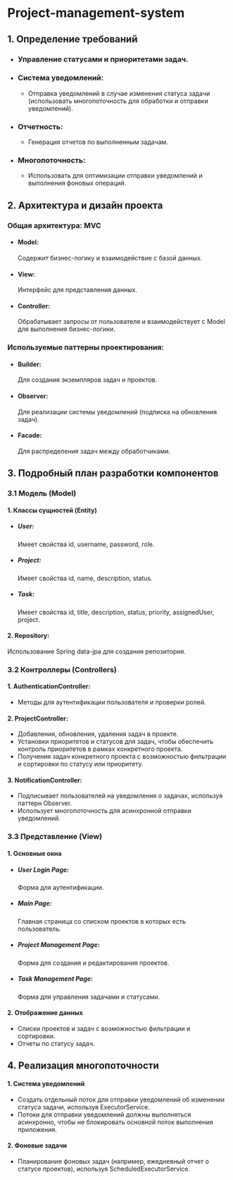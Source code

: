 # Project-management-system
## 1. Определение требований

   - ### Управление статусами и приоритетами задач.

   - ### Система уведомлений:
     - Отправка уведомлений в случае изменения статуса задачи (использовать многопоточность для обработки и отправки уведомлений).

   - ### Отчетность:
     - Генерация отчетов по выполненным задачам.

   - ### Многопоточность:
     - Использовать для оптимизации отправки уведомлений и выполнения фоновых операций.

## 2. Архитектура и дизайн проекта

   ### Общая архитектура: MVC

   - #### Model: 
      Содержит бизнес-логику и взаимодействие с базой данных.
   - #### View: 
      Интерфейс для представления данных.
   - #### Controller: 
      Обрабатывает запросы от пользователя и взаимодействует с Model для выполнения бизнес-логики.

   ### Используемые паттерны проектирования:
   - #### Builder: 
      Для создания экземпляров задач и проектов.
   - #### Observer:
      Для реализации системы уведомлений (подписка на обновления задач).
   - #### Facade: 
      Для распределения задач между обработчиками.

## 3. Подробный план разработки компонентов

   ### 3.1 Модель (Model)

   #### 1. Классы сущностей (Entity)

   - ##### User: 
      Имеет свойства id, username, password, role.

   - ##### Project: 
      Имеет свойства id, name, description, status.

   - ##### Task: 
      Имеет свойства id, title, description, status, priority, assignedUser, project.

   #### 2. Repository:
   Использование Spring data-jpa для создания репозитория.

  ### 3.2 Контроллеры (Controllers)
   
   #### 1. AuthenticationController:
   - Методы для аутентификации пользователя и проверки ролей.

   #### 2. ProjectController:
   - Добавления, обновления, удаления задач в проекте.
   - Установки приоритетов и статусов для задач, чтобы обеспечить контроль приоритетов в рамках конкретного проекта.
   - Получения задач конкретного проекта с возможностью фильтрации и сортировки по статусу или приоритету.

   #### 3. NotificationController:
   - Подписывает пользователей на уведомления о задачах, используя паттерн Observer.
   - Использует многопоточность для асинхронной отправки уведомлений.

  ### 3.3 Представление (View)

  #### 1. Основные окна

  - ##### User Login Page: 
    Форма для аутентификации.
  - ##### Main Page: 
    Главная страница со списком проектов в которых есть пользователь.
  - ##### Project Management Page:
    Форма для создания и редактирования проектов.
  - ##### Task Management Page: 
    Форма для управления задачами и статусами.

  #### 2. Отображение данных
  - Списки проектов и задач с возможностью фильтрации и сортировки.
  - Отчеты по статусу задач.

## 4. Реализация многопоточности
   #### 1. Система уведомлений
   - Создать отдельный поток для отправки уведомлений об изменении статуса задачи, используя ExecutorService.
   - Потоки для отправки уведомлений должны выполняться асинхронно, чтобы не блокировать основной поток выполнения приложения.

   #### 2. Фоновые задачи
   - Планирование фоновых задач (например, ежедневный отчет о статусе проектов), используя ScheduledExecutorService.